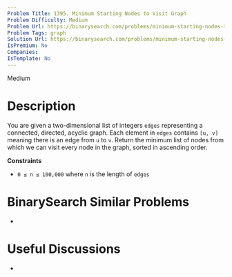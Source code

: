 ```yaml
---
Problem Title: 1395. Minimum Starting Nodes to Visit Graph
Problem Difficulty: Medium
Problem Url: https://binarysearch.com/problems/minimum-starting-nodes-to-visit-graph/
Problem Tags: graph
Solution Url: https://binarysearch.com/problems/minimum-starting-nodes-to-visit-graph/solutions/
IsPremium: No
Companies: 
IsTemplate: No
---
```


<span style="color: ;">Medium</span>

# Description

You are given a two-dimensional list of integers `edges` representing a connected, directed, acyclic graph. Each element in `edges` contains `[u, v]` meaning there is an edge from `u` to `v`. Return the minimum list of nodes from which we can visit every node in the graph, sorted in ascending order.

**Constraints**
- `0 ≤ n ≤ 100,000` where `n` is the length of `edges`

# BinarySearch Similar Problems

- []()

# Useful Discussions

- []()

